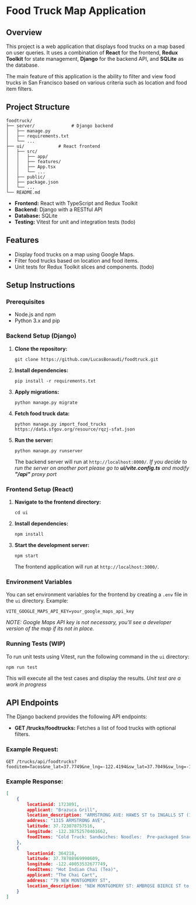 
# Food Truck Map Application

## Overview

This project is a web application that displays food trucks on a map based on user queries. It uses a combination of **React** for the frontend, **Redux Toolkit** for state management, **Django** for the backend API, and **SQLite** as the database.

The main feature of this application is the ability to filter and view food trucks in San Francisco based on various criteria such as location and food item filters.

## Project Structure

```
foodtruck/
├── server/              # Django backend
│   ├── manage.py
│   ├── requirements.txt
│   └── ...
├── ui/             # React frontend
│   ├── src/
│   │   ├── app/
│   │   ├── features/
│   │   ├── App.tsx
│   │   └── ...
│   ├── public/
│   ├── package.json
│   └── ...
└── README.md
```

- **Frontend:** React with TypeScript and Redux Toolkit
- **Backend:** Django with a RESTful API
- **Database:** SQLite
- **Testing:** Vitest for unit and integration tests (todo)

## Features

- Display food trucks on a map using Google Maps.
- Filter food trucks based on location and food items.
- Unit tests for Redux Toolkit slices and components. (todo)

## Setup Instructions

### Prerequisites

- Node.js and npm
- Python 3.x and pip


### Backend Setup (Django)

1. **Clone the repository:**

   ```
   git clone https://github.com/LucasBonaudi/foodtruck.git
   ```

2. **Install dependencies:**

   ```
   pip install -r requirements.txt
   ```

3. **Apply migrations:**

   ```
   python manage.py migrate
   ```

4. **Fetch food truck data:**

   ```
   python manage.py import_food_trucks https://data.sfgov.org/resource/rqzj-sfat.json 
   ```

5. **Run the server:**

   ```
   python manage.py runserver
   ```

   The backend server will run at `http://localhost:8000/`.
*If you decide to run the server on another port please go to **ui/vite.config.ts** and modify **"/api"** proxy port*
### Frontend Setup (React)

1. **Navigate to the frontend directory:**

   ```
   cd ui
   ```

2. **Install dependencies:**

   ```
   npm install
   ```

3. **Start the development server:**

   ```
   npm start
   ```

   The frontend application will run at `http://localhost:3000/`.

### Environment Variables

You can set environment variables for the frontend by creating a `.env` file in the `ui` directory. Example:

```
VITE_GOOGLE_MAPS_API_KEY=your_google_maps_api_key
```
*NOTE:  Google Maps API key is not necessary, you'll see a developer version of the map if its not in place.*
### Running Tests (WIP)

To run unit tests using Vitest, run the following command in the `ui` directory:

```
npm run test
```

This will execute all the test cases and display the results.
*Unit test are a work in progress*

## API Endpoints

The Django backend provides the following API endpoints:

- **GET /trucks/foodtrucks:** Fetches a list of food trucks with optional filters.

### Example Request:

```
GET /trucks/api/foodtrucks?fooditem=Tacos&ne_lat=37.7749&ne_lng=-122.4194&sw_lat=37.7049&sw_lng=-122.5094
```

### Example Response:

```json
[
	{
		locationid: 1723891,
		applicant: "Brazuca Grill",
		location_description: "ARMSTRONG AVE: HAWES ST to INGALLS ST (1300 - 1399)",
		address: "1315 ARMSTRONG AVE",
		latitude: 37.723078757516,
		longitude: -122.38752570401662,
		foodItems: "Cold Truck: Sandwiches: Noodles:  Pre-packaged Snacks: Candy: Desserts Various Beverages"
	},
	{
		locationid: 364218,
		latitude: 37.78788969990609,
		longitude: -122.40053532677749,
		foodItems: "Hot Indian Chai (Tea)",
		applicant: "The Chai Cart",
		address: "79 NEW MONTGOMERY ST",
		location_description: "NEW MONTGOMERY ST: AMBROSE BIERCE ST to MISSION ST (77 - 99)"
	}
]
```